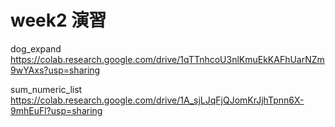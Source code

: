 # week2 演習

dog_expand
https://colab.research.google.com/drive/1qTTnhcoU3nlKmuEkKAFhUarNZm9wYAxs?usp=sharing

sum_numeric_list
https://colab.research.google.com/drive/1A_sjLJqFjQJomKrJjhTpnn6X-9mhEuFl?usp=sharing
